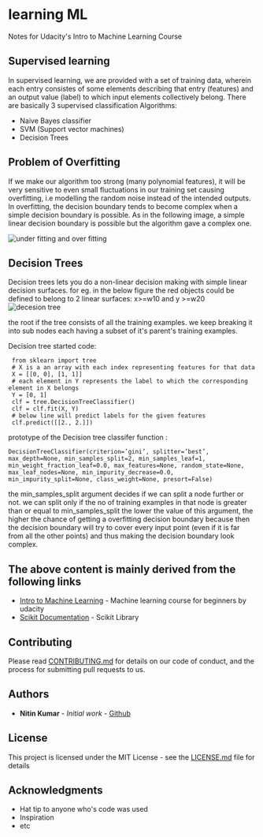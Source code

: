# learning ML

Notes for Udacity's Intro to Machine Learning Course
## Supervised learning
In supervised learning, we are provided with a set of training data, wherein each entry consistes 
of some elements describing that entry (features) and an output value (label) to which input elements
collectively belong. There are basically 3 supervised classification Algorithms:
 * Naive Bayes classifier
 * SVM (Support vector machines)
 * Decision Trees

## Problem of Overfitting
If we make our algorithm too strong (many polynomial features), it will be very sensitive to even small fluctuations in our training
set causing overfitting, i.e modelling the random noise instead of the intended outputs.
In overfitting, the decision boundary tends to become complex when a simple decision boundary is possible.
As in the following image, a simple linear decision boundary is possible but the algorithm
gave a complex one.

![under fitting and over fitting](https://i.stack.imgur.com/yhkx4.jpg)

## Decision Trees
Decision trees lets you do a non-linear decision making with simple linear decision surfaces.
for eg. in the below figure the red objects could be defined to belong to 2 linear surfaces:
x>=w10 and y >=w20
![decesion tree](https://image.slidesharecdn.com/lecture02ml4ltmarinasantini2013-130827052029-phpapp02/95/lecture-02-machine-learning-for-language-technology-decision-trees-and-nearest-neighbors-10-638.jpg?cb=1378716784)

the root if the tree consists of all the training examples. we keep breaking it into sub nodes each having a subset of it's parent's training examples.

Decision tree started code:
```
 from sklearn import tree
 # X is a an array with each index representing features for that data
 X = [[0, 0], [1, 1]]
 # each element in Y represents the label to which the corresponding element in X belongs
 Y = [0, 1]
 clf = tree.DecisionTreeClassifier()
 clf = clf.fit(X, Y)
 # below line will predict labels for the given features
 clf.predict([[2., 2.]])
```

prototype of the Decision tree classifer function :

```
DecisionTreeClassifier(criterion=’gini’, splitter=’best’, max_depth=None, min_samples_split=2, min_samples_leaf=1, min_weight_fraction_leaf=0.0, max_features=None, random_state=None, max_leaf_nodes=None, min_impurity_decrease=0.0, min_impurity_split=None, class_weight=None, presort=False)
```

the min_samples_split argument decides if we can split a node further or not. we can split 
only if the no of training examples in that node is greater than or equal to min_samples_split
the lower the value of this argument, the higher the chance of getting a overfitting decision
boundary because then the decision boundary will try to cover every input point (even if
it is far from all the other points) and thus making the decision boundary look complex.




## The above content is mainly derived from the following links

* [Intro to Machine Learning](https://in.udacity.com/course/intro-to-machine-learning--ud120/?) - Machine learning course for beginners by udacity
* [Scikit Documentation](http://scikit-learn.org/stable/index.html) - Scikit Library

## Contributing

Please read [CONTRIBUTING.md](https://gist.github.com/PurpleBooth/b24679402957c63ec426) for details on our code of conduct, and the process for submitting pull requests to us.


## Authors

* **Nitin Kumar** - *Initial work* - [Github](https://github.com/Nitinkmr)


## License

This project is licensed under the MIT License - see the [LICENSE.md](LICENSE.md) file for details

## Acknowledgments

* Hat tip to anyone who's code was used
* Inspiration
* etc
